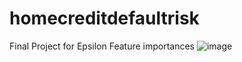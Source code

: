 # homecreditdefaultrisk
Final Project for Epsilon
Feature importances
![image](https://github.com/Shereen3781/homecreditdefaultrisk/assets/110721883/17d2a0a4-fa36-4b76-8088-cf09c7ccb72f)

